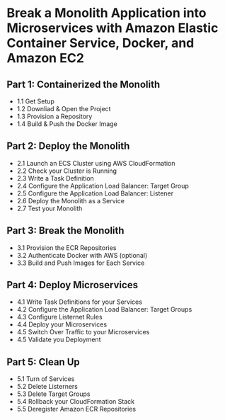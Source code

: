 # Break a Monolith Application into Microservices with Amazon Elastic Container Service, Docker, and Amazon EC2

## Part 1: Containerized the Monolith
- 1.1 Get Setup
- 1.2 Downliad & Open the Project
- 1.3 Provision a Repository
- 1.4 Build & Push the Docker Image

## Part 2: Deploy the Monolith
- 2.1 Launch an ECS Cluster using AWS CloudFormation
- 2.2 Check your Cluster is Running
- 2.3 Write a Task Definition
- 2.4 Configure the Application Load Balancer: Target Group
- 2.5 Configure the Application Load Balancer: Listener
- 2.6 Deploy the Monolith as a Service
- 2.7 Test your Monolith

## Part 3: Break the Monolith
- 3.1 Provision the ECR Repositories
- 3.2 Authenticate Docker with AWS (optional)
- 3.3 Build and Push Images for Each Service

## Part 4: Deploy Microservices
- 4.1 Write Task Definitions for your Services
- 4.2 Configure the Application Load Balancer: Target Groups
- 4.3 Configure Listernet Rules
- 4.4 Deploy your Microservices
- 4.5 Switch Over Traffic to your Microservices
- 4.5 Validate you Deployment

## Part 5: Clean Up
- 5.1 Turn of Services
- 5.2 Delete Listerners
- 5.3 Delete Target Groups
- 5.4 Rollback your CloudFormation Stack
- 5.5 Deregister Amazon ECR Repositories
